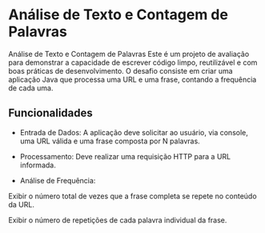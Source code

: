 # Análise de Texto e Contagem de Palavras
Análise de Texto e Contagem de Palavras
Este é um projeto de avaliação para demonstrar a capacidade de escrever código limpo, reutilizável e com boas práticas de desenvolvimento. O desafio consiste em criar uma aplicação Java que processa uma URL e uma frase, contando a frequência de cada uma.

## Funcionalidades

* Entrada de Dados: A aplicação deve solicitar ao usuário, via console, uma URL válida e uma frase composta por N palavras.

* Processamento: Deve realizar uma requisição HTTP para a URL informada.

* Análise de Frequência:

Exibir o número total de vezes que a frase completa se repete no conteúdo da URL.

Exibir o número de repetições de cada palavra individual da frase.
